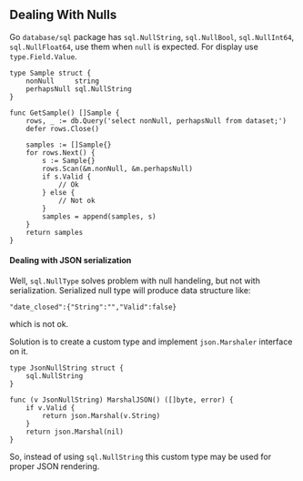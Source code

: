 ## Dealing With Nulls
Go `database/sql` package has `sql.NullString`, `sql.NullBool`, `sql.NullInt64`, `sql.NullFloat64`, use them when `null` is expected. For display use `type.Field.Value`.

```
type Sample struct {
    nonNull     string
    perhapsNull sql.NullString
}

func GetSample() []Sample {
    rows, _ := db.Query('select nonNull, perhapsNull from dataset;')
    defer rows.Close()

    samples := []Sample{}
    for rows.Next() {
        s := Sample{}
        rows.Scan(&m.nonNull, &m.perhapsNull)
        if s.Valid {
            // Ok
        } else {
            // Not ok
        }
        samples = append(samples, s)
    }
    return samples
}
```


#### Dealing with JSON serialization
Well, `sql.NullType` solves problem with null handeling, but not with serialization. Serialized null type will produce data structure like:

```
"date_closed":{"String":"","Valid":false}
```

which is not ok.

Solution is to create a custom type and implement `json.Marshaler` interface on it.

```
type JsonNullString struct {
    sql.NullString
}

func (v JsonNullString) MarshalJSON() ([]byte, error) {
    if v.Valid {
        return json.Marshal(v.String)
    }
    return json.Marshal(nil)
}
```

So, instead of using `sql.NullString` this custom type may be used for proper JSON rendering.

